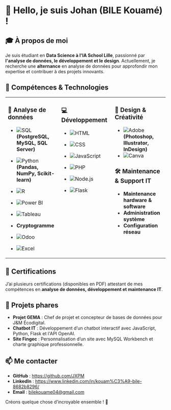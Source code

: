 # 👋 Hello, je suis Johan (BILE Kouamé) !

## 🎓 À propos de moi
Je suis étudiant en **Data Science à l'IA School Lille**, passionné par **l'analyse de données, le développement et le design**. Actuellement, je recherche une **alternance** en analyse de données pour approfondir mon expertise et contribuer à des projets innovants.

## 🚀 Compétences & Technologies
<table>
  <tr>
    <td valign="top" width="33%">
      
### 🔢 Analyse de données
- ![SQL](https://img.shields.io/badge/SQL-4479A1?style=flat&logo=MySQL&logoColor=white) **(PostgreSQL, MySQL, SQL Server)**
- ![Python](https://img.shields.io/badge/Python-3776AB?style=flat&logo=python&logoColor=white) **(Pandas, NumPy, Scikit-learn)**
- ![R](https://img.shields.io/badge/R-276DC3?style=flat&logo=R&logoColor=white)
- ![Power BI](https://img.shields.io/badge/Power%20BI-F2C811?style=flat&logo=Power%20BI&logoColor=black)
- ![Tableau](https://img.shields.io/badge/Tableau-E97627?style=flat&logo=Tableau&logoColor=white)
- **Cryptogramme**
- ![Odoo](https://img.shields.io/badge/Odoo-7A7D8F?style=flat&logo=Odoo&logoColor=white)
- ![Excel](https://img.shields.io/badge/Excel-217346?style=flat&logo=Microsoft%20Excel&logoColor=white)

    </td>
    <td valign="top" width="33%">
      
### 💻 Développement
- ![HTML](https://img.shields.io/badge/HTML5-E34F26?style=flat&logo=html5&logoColor=white)
- ![CSS](https://img.shields.io/badge/CSS3-1572B6?style=flat&logo=css3&logoColor=white)
- ![JavaScript](https://img.shields.io/badge/JavaScript-F7DF1E?style=flat&logo=javascript&logoColor=black)
- ![PHP](https://img.shields.io/badge/PHP-777BB4?style=flat&logo=php&logoColor=white)
- ![Node.js](https://img.shields.io/badge/Node.js-339933?style=flat&logo=node.js&logoColor=white)
- ![Flask](https://img.shields.io/badge/Flask-000000?style=flat&logo=Flask&logoColor=white)

    </td>
    <td valign="top" width="33%">
      
### 🎨 Design & Créativité
- ![Adobe](https://img.shields.io/badge/Adobe-FF0000?style=flat&logo=Adobe&logoColor=white) **(Photoshop, Illustrator, InDesign)**
- ![Canva](https://img.shields.io/badge/Canva-00C4CC?style=flat&logo=Canva&logoColor=white)

### 🛠 Maintenance & Support IT
- **Maintenance hardware & software**
- **Administration système**
- **Configuration réseau**
    </td>
  </tr>
</table>

## 📜 Certifications
J’ai plusieurs certifications (disponibles en PDF) attestant de mes compétences en **analyse de données, développement et maintenance IT**.

## 📌 Projets phares
- **Projet GEMA** : Chef de projet et concepteur de bases de données pour J&M Écodigital.
- **Chatbot IT** : Développement d’un chatbot interactif avec JavaScript, Python, Flask et l'API OpenAI.
- **Site Fingec** : Personnalisation d’un site avec MySQL Workbench et charte graphique professionnelle.

## 📫 Me contacter
- **GitHub** : https://github.com/JXPM
- **LinkedIn** : https://www.linkedin.com/in/kouam%C3%A9-bile-8682b8296/
- **Email** : bilekouame04@gmail.com
  
Créons quelque chose d’incroyable ensemble ! 🚀
